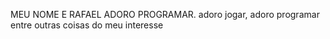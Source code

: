 MEU NOME E RAFAEL ADORO PROGRAMAR.
adoro jogar, adoro programar entre outras coisas do meu interesse
